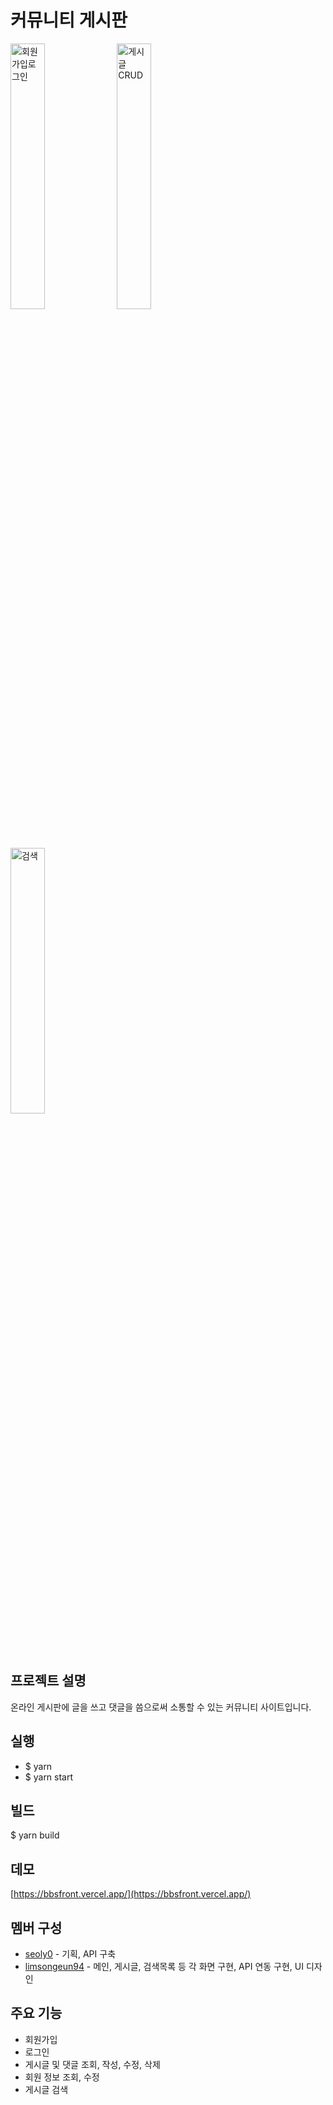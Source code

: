 # 커뮤니티 게시판

<p>
  <img width="33%" src="https://github.com/limsongeun94/bbsfront-react/assets/84313959/68fe8bcb-406d-4525-a5d0-259813ce0d2b" alt="회원가입로그인">
  <img width="33%" src="https://github.com/limsongeun94/bbsfront-react/assets/84313959/3ab99652-2b27-4503-b27d-9a288fccdb6b" alt="게시글CRUD">
  <img width="33%" src="https://github.com/limsongeun94/bbsfront-react/assets/84313959/453743d6-18ef-4d5a-8d7f-78a8d8641883" alt="검색">
</p>

## 프로젝트 설명
온라인 게시판에 글을 쓰고 댓글을 씀으로써 소통할 수 있는 커뮤니티 사이트입니다.

## 실행
* $ yarn
* $ yarn start

## 빌드
$ yarn build

## 데모
[https://bbsfront.vercel.app/](https://bbsfront.vercel.app/) 

## 멤버 구성
* [seoly0](https://github.com/seoly0) - 기획, API 구축
* [limsongeun94](https://github.com/limsongeun94) - 메인, 게시글, 검색목록 등 각 화면 구현, API 연동 구현, UI 디자인

## 주요 기능
* 회원가입
* 로그인
* 게시글 및 댓글 조회, 작성, 수정, 삭제
* 회원 정보 조회, 수정
* 게시글 검색

